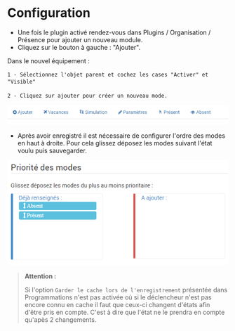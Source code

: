 Configuration 
=====

- Une fois le plugin activé rendez-vous dans Plugins / Organisation / Présence pour ajouter un nouveau module.
- Cliquez sur le bouton à gauche : "Ajouter".

Dans le nouvel équipement :

	1 - Sélectionnez l'objet parent et cochez les cases "Activer" et "Visible"

	2 - Cliquez sur ajouter pour créer un nouveau mode.

![presence1](../images/presence_modes.png)

- Après avoir enregistré il est nécessaire de configurer l'ordre des modes en haut à droite. Pour cela glissez déposez les modes suivant l'état voulu puis sauvegarder.

![presence1](../images/presence_ordre_modes.png)

> **Attention :**
>
>Si l'option `Garder le cache lors de l'enregistrement` présentée dans Programmations n'est pas activée où si le déclencheur n'est pas encore connu en cache il faut que ceux-ci changent d'états afin d'être pris en compte. C'est à dire que l'état ne le prendra en compte qu'apès 2 changements. 
